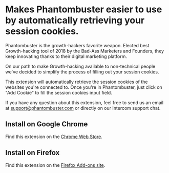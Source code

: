 # Makes Phantombuster easier to use by automatically retrieving your session cookies.
Phantombuster is the growth-hackers favorite weapon. Elected best Growth-hacking tool of 2018 by the Bad-Ass Marketers and Founders, they keep innovating thanks to their digital marketing platform.

On our path to make Growth-hacking available to non-technical people we've decided to simplify the process of filling out your session cookies.

This extension will automatically retrieve the session cookies of the websites you're connected to. Once you're in Phantombuster, just click on "Add Cookie" to fill the session cookies input field.

If you have any question about this extension, feel free to send us an email at support@phantombuster.com or directly on our Intercom support chat.

## Install on Google Chrome
Find this extension on the [Chrome Web Store](https://chrome.google.com/webstore/detail/phantombuster/mdlnjfcpdiaclglfbdkbleiamdafilil).

## Install on Firefox
Find this extension on the [Firefox Add-ons site](https://addons.mozilla.org/fr/firefox/addon/phantombuster/).

